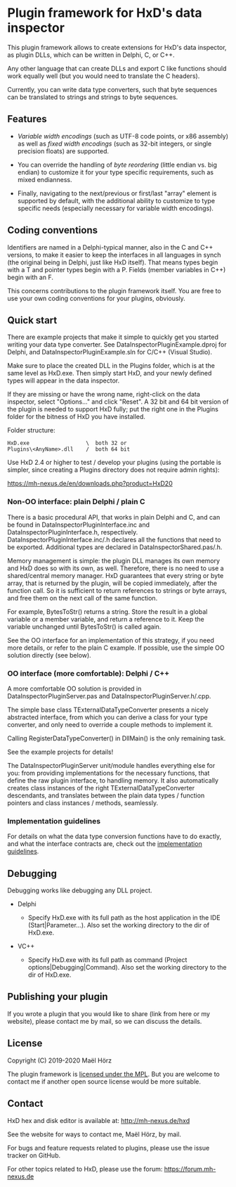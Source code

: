 # Plugin framework for HxD's data inspector

This plugin framework allows to create extensions for HxD's data inspector, as
plugin DLLs, which can be written in Delphi, C, or C++.

Any other language that can create DLLs and export C like functions should work
equally well (but you would need to translate the C headers).

Currently, you can write data type converters, such that byte sequences can be
translated to strings and strings to byte sequences.


## Features

- *Variable width encodings* (such as UTF-8 code points, or x86 assembly) as
  well as *fixed width encodings* (such as 32-bit integers, or single precision
  floats) are supported.

- You can override the handling of *byte reordering* (little endian vs. big
  endian) to customize it for your type specific requirements, such as mixed
  endianness.

- Finally, navigating to the next/previous or first/last "array" element is
  supported by default, with the additional ability to customize to type
  specific needs (especially necessary for variable width encodings).


## Coding conventions

Identifiers are named in a Delphi-typical manner, also in the C and C++
versions, to make it easier to keep the interfaces in all languages in synch
(the original being in Delphi, just like HxD itself). That means types begin
with a T and pointer types begin with a P. Fields (member variables in C++)
begin with an F.

This concerns contributions to the plugin framework itself. You are free to use
your own coding conventions for your plugins, obviously.


## Quick start

There are example projects that make it simple to quickly get you started
writing your data type converter. See DataInspectorPluginExample.dproj for
Delphi, and DataInspectorPluginExample.sln for C/C++ (Visual Studio).

Make sure to place the created DLL in the Plugins folder, which is at the same
level as HxD.exe. Then simply start HxD, and your newly defined types will
appear in the data inspector.

If they are missing or have the wrong name, right-click on the data inspector,
select "Options..." and click "Reset".
A 32 bit and 64 bit version of the plugin is needed to support HxD fully; put
the right one in the Plugins folder for the bitness of HxD you have installed.

Folder structure:
```
HxD.exe                  \  both 32 or
Plugins\<AnyName>.dll    /  both 64 bit
```

Use HxD 2.4 or higher to test / develop your plugins (using the portable is
simpler, since creating a Plugins directory does not require admin rights):

https://mh-nexus.de/en/downloads.php?product=HxD20


### Non-OO interface: plain Delphi / plain C

There is a basic procedural API, that works in plain Delphi and C, and can be
found in DataInspectorPluginInterface.inc and DataInspectorPluginInterface.h,
respectively.
DataInspectorPluginInterface.inc/.h declares all the functions that need to
be exported. Additional types are declared in DataInspectorShared.pas/.h.

Memory management is simple: the plugin DLL manages its own memory and HxD does
so with its own, as well. Therefore, there is no need to use a shared/central
memory manager. HxD guarantees that every string or byte array, that is returned
by the plugin, will be copied immediately, after the function call. So it is
sufficient to return references to strings or byte arrays, and free them on the
next call of the same function.

For example, BytesToStr() returns a string. Store the result in a global
variable or a member variable, and return a reference to it. Keep the variable
unchanged until BytesToStr() is called again.

See the OO interface for an implementation of this strategy, if you need more
details, or refer to the plain C example. If possible, use the simple OO
solution directly (see below).


### OO interface (more comfortable): Delphi / C++

A more comfortable OO solution is provided in DataInspectorPluginServer.pas and
DataInspectorPluginServer.h/.cpp.

The simple base class TExternalDataTypeConverter presents a nicely abstracted
interface, from which you can derive a class for your type converter, and only
need to override a couple methods to implement it.

Calling RegisterDataTypeConverter(<TYourDataTypeConverter>) in DllMain() is the
only remaining task.

See the example projects for details!

The DataInspectorPluginServer unit/module handles everything else for you: from
providing implementations for the necessary functions, that define the raw
plugin interface, to handling memory. It also automatically creates class
instances of the right TExternalDataTypeConverter descendants, and translates
between the plain data types / function pointers and class instances / methods,
seamlessly.

### Implementation guidelines

For details on what the data type conversion functions have to do exactly, and
what the interface contracts are, check out the [implementation guidelines](Implementation%20guidelines.md).


## Debugging

Debugging works like debugging any DLL project.

- Delphi
  - Specify HxD.exe with its full path as the host application in the IDE
  (Start|Parameter...). Also set the working directory to the dir of HxD.exe.

- VC++
  - Specify HxD.exe with its full path as command (Project options|Debugging|Command).
  Also set the working directory to the dir of HxD.exe.


## Publishing your plugin

If you wrote a plugin that you would like to share (link from here or my
website), please contact me by mail, so we can discuss the details.


## License

Copyright (C) 2019-2020 Maël Hörz

The plugin framework is [licensed under the MPL](LICENSE). But you are welcome
to contact me if another open source license would be more suitable.


## Contact

HxD hex and disk editor is available at: http://mh-nexus.de/hxd

See the website for ways to contact me, Maël Hörz, by mail.

For bugs and feature requests related to plugins, please use the issue tracker
on GitHub.

For other topics related to HxD, please use the forum: https://forum.mh-nexus.de
